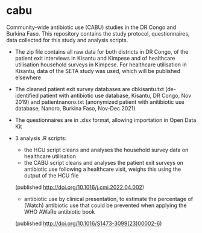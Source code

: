 # cabu
Community-wide antibiotic use (CABU) studies in the DR Congo and Burkina Faso. This repository contains the study protocol, questionnaires, data collected for this study and analysis scripts.
- The zip file contains all raw data for both districts in DR Congo, of the patient exit interviews in Kisantu and Kimpese and of healthcare utilisation household surveys in Kimpese. For healthcare utilisation in Kisantu, data of the SETA study was used, which will be published elsewhere
- The cleaned patient exit survey databases are dbkisantu.txt (de-identified patient with antibiotic use database, Kisantu, DR Congo, Nov 2019) and patientnanoro.txt (anonymized patient with anitibiotic use database, Nanoro, Burkina Faso, Nov-Dec 2021)
- The questionnaires are in .xlsx format, allowing importation in Open Data Kit
- 3 analysis .R scripts: 
  * the HCU script cleans and analyses the household survey data on healthcare utilisation
  * the CABU script cleans and analyses the patient exit surveys on antibiotic use following a healthcare visit, weighs this using the output of the HCU file
  
  (published http://doi.org/10.1016/j.cmi.2022.04.002) 
  * antibiotic use by clinical presentation, to estimate the percentage of (Watch) antibiotic use that could be prevented when applying the WHO AWaRe antibiotic book
  
  (published http://doi.org/10.1016/S1473-3099(23)00002-6)
